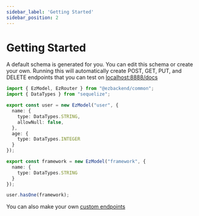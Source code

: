 ```yaml
---
sidebar_label: 'Getting Started'
sidebar_position: 2
---
```


# Getting Started

A default schema is generated for you. You can edit this schema or create your own. 
Running this will automatically create POST, GET, PUT, and DELETE endpoints that you can test on [localhost:8888/docs](http://localhost:8888/docs/static/index.html)

```ts title=".ezb/index.ts"
import { EzModel, EzRouter } from "@ezbackend/common";
import { DataTypes } from "sequelize";

export const user = new EzModel("user", {
  name: {
    type: DataTypes.STRING,
    allowNull: false,
  },
  age: {
    type: DataTypes.INTEGER
  }
});

export const framework = new EzModel("framework", {
  name: {
    type: DataTypes.STRING
  }
});

user.hasOne(framework);
```

You can also make your own [custom endpoints](tutorial-basics/create-a-route)

